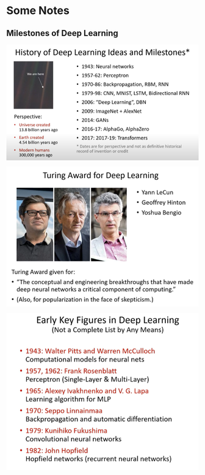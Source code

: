 # Some Notes

## Milestones of Deep Learning 

![Lex Fridman, DL Lectures](../../.gitbook/assets/image%20%2816%29.png)

![](../../.gitbook/assets/image%20%2829%29.png)

![](../../.gitbook/assets/image%20%2812%29.png)

